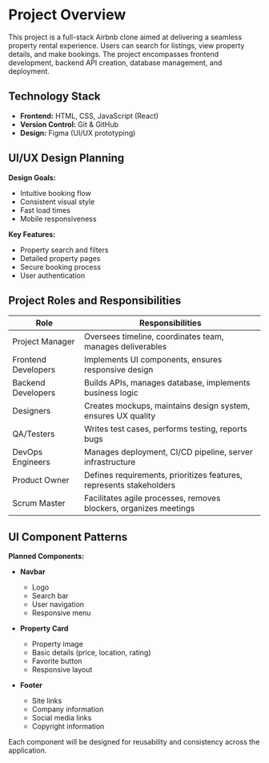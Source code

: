 # Project Overview

This project is a full-stack Airbnb clone aimed at delivering a seamless property rental experience. Users can search for listings, view property details, and make bookings. The project encompasses frontend development, backend API creation, database management, and deployment.

## Technology Stack

- **Frontend:** HTML, CSS, JavaScript (React)
- **Version Control:** Git & GitHub
- **Design:** Figma (UI/UX prototyping)

## UI/UX Design Planning

**Design Goals:**

- Intuitive booking flow
- Consistent visual style
- Fast load times
- Mobile responsiveness

**Key Features:**

- Property search and filters
- Detailed property pages
- Secure booking process
- User authentication

## Project Roles and Responsibilities

| Role                | Responsibilities                                                    |
| ------------------- | ------------------------------------------------------------------- |
| Project Manager     | Oversees timeline, coordinates team, manages deliverables           |
| Frontend Developers | Implements UI components, ensures responsive design                 |
| Backend Developers  | Builds APIs, manages database, implements business logic            |
| Designers           | Creates mockups, maintains design system, ensures UX quality        |
| QA/Testers          | Writes test cases, performs testing, reports bugs                   |
| DevOps Engineers    | Manages deployment, CI/CD pipeline, server infrastructure           |
| Product Owner       | Defines requirements, prioritizes features, represents stakeholders |
| Scrum Master        | Facilitates agile processes, removes blockers, organizes meetings   |

## UI Component Patterns

**Planned Components:**

- **Navbar**

  - Logo
  - Search bar
  - User navigation
  - Responsive menu

- **Property Card**

  - Property image
  - Basic details (price, location, rating)
  - Favorite button
  - Responsive layout

- **Footer**
  - Site links
  - Company information
  - Social media links
  - Copyright information

Each component will be designed for reusability and consistency across the application.

